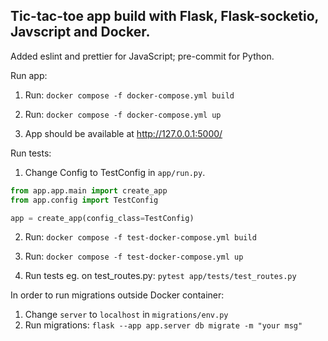Tic-tac-toe app build with Flask, Flask-socketio, Javscript and Docker.
-------------

Added eslint and prettier for JavaScript; pre-commit for Python.


Run app:

1. Run: ``` docker compose -f docker-compose.yml build ```

2. Run: ``` docker compose -f docker-compose.yml up ```
3. App should be available at http://127.0.0.1:5000/


Run tests:

1. Change Config to TestConfig in ```app/run.py```.

```python
from app.app.main import create_app
from app.config import TestConfig

app = create_app(config_class=TestConfig)
```

2.  Run: ``` docker compose -f test-docker-compose.yml build ```

3. Run: ``` docker compose -f test-docker-compose.yml up ```
4. Run tests eg. on test_routes.py: ``` pytest app/tests/test_routes.py ```



In order to run migrations outside Docker container:
1. Change ```server``` to ```localhost``` in ```migrations/env.py```
2. Run migrations: ``` flask --app app.server db migrate -m "your msg" ```